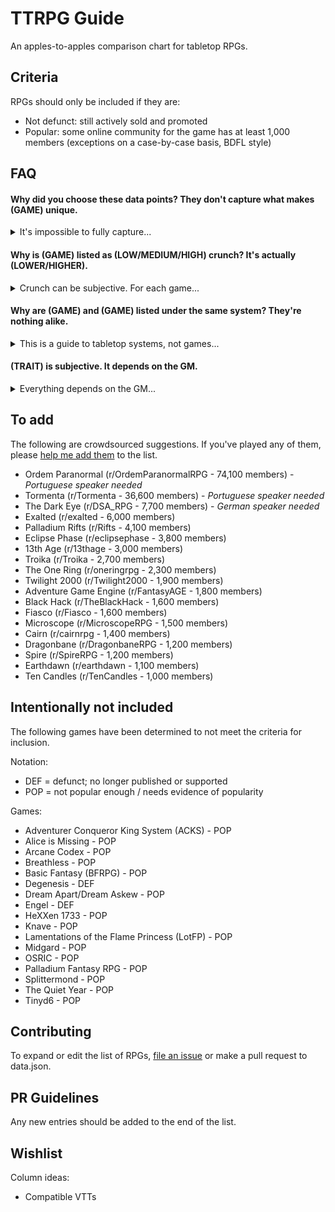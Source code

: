 # TTRPG Guide

An apples-to-apples comparison chart for tabletop RPGs.

## Criteria

RPGs should only be included if they are:

- Not defunct: still actively sold and promoted
- Popular: some online community for the game has at least 1,000 members (exceptions on a case-by-case basis, BDFL style)

## FAQ

#### Why did you choose these data points? They don't capture what makes (GAME) unique.

<details>
  <summary>It's impossible to fully capture...</summary>

  It's impossible to fully capture the spirit of a game in a single row of a table. Your favorite RPG has probably been sold short; so has mine. Still, a quick-and-dirty, point-by-point comparison is useful for people who want a broad view of tabletop RPGs or are trying to pick their next roleplaying system. If you want complete, in-depth analysis, you'll have to go to the source books (or maybe Wikipedia).

  If you want to make things better, consider [tagging your favorite RPG](https://github.com/isaaclyman/ttrpg-guide/issues/3), [filing an issue](https://github.com/isaaclyman/ttrpg-guide/issues/new/choose), or making a pull request to this repository.
</details>

#### Why is (GAME) listed as (LOW/MEDIUM/HIGH) crunch? It's actually (LOWER/HIGHER).

<details>
  <summary>Crunch can be subjective. For each game...</summary>
  
  Crunch can be subjective. For each game, rather than making the judgment call on my own, I found forum and social media threads on the topic and did my best to gather some kind of consensus. Sometimes there's a lot of dissent among the player base and that's okay! But whenever someone said "yes, the system has a lot of rules, but you can play without most of them," I ignored that. The only fair way to compare systems is the way they were designed (RAW).

  It's still possible I screwed something up. If you have in-depth experience with two of the RPGs on the list and believe they're misrepresented relative to each other, [file an issue](https://github.com/isaaclyman/ttrpg-guide/issues/new/choose) and let me know.
</details>

#### Why are (GAME) and (GAME) listed under the same system? They're nothing alike.

<details>
  <summary>This is a guide to tabletop systems, not games...</summary>
  
  This is a guide to tabletop *systems*, not games. Granted, there's significant diversity within some systems, especially loosely-defined ones like PbtA. But in my opinion, it's still useful information to group PbtA games together, and doing so helps keep the project manageable.
</details>

#### (TRAIT) is subjective. It depends on the GM.

<details>
  <summary>Everything depends on the GM...</summary>
  
  _Everything_ depends on the GM. If I included house rules and homebrew, every cell in the table would just say "it depends." I think we can all agree that's not useful.
</details>

## To add

The following are crowdsourced suggestions. If you've played any of them, please [help me add them](https://github.com/isaaclyman/ttrpg-guide/issues/new/choose) to the list.

- Ordem Paranormal (r/OrdemParanormalRPG - 74,100 members) - *Portuguese speaker needed*
- Tormenta (r/Tormenta - 36,600 members) - *Portuguese speaker needed*
- The Dark Eye (r/DSA_RPG - 7,700 members) - *German speaker needed*
- Exalted (r/exalted - 6,000 members)
- Palladium Rifts (r/Rifts - 4,100 members)
- Eclipse Phase (r/eclipsephase - 3,800 members)
- 13th Age (r/13thage - 3,000 members)
- Troika (r/Troika - 2,700 members)
- The One Ring (r/oneringrpg - 2,300 members)
- Twilight 2000 (r/Twilight2000 - 1,900 members)
- Adventure Game Engine (r/FantasyAGE - 1,800 members)
- Black Hack (r/TheBlackHack - 1,600 members)
- Fiasco (r/Fiasco - 1,600 members)
- Microscope (r/MicroscopeRPG - 1,500 members)
- Cairn (r/cairnrpg - 1,400 members)
- Dragonbane (r/DragonbaneRPG - 1,200 members)
- Spire (r/SpireRPG - 1,200 members)
- Earthdawn (r/earthdawn - 1,100 members)
- Ten Candles (r/TenCandles - 1,000 members)

## Intentionally not included

The following games have been determined to not meet the criteria for inclusion.

Notation:

- DEF = defunct; no longer published or supported
- POP = not popular enough / needs evidence of popularity

Games:

- Adventurer Conqueror King System (ACKS) - POP
- Alice is Missing - POP
- Arcane Codex - POP
- Breathless - POP
- Basic Fantasy (BFRPG) - POP
- Degenesis - DEF
- Dream Apart/Dream Askew - POP
- Engel - DEF
- HeXXen 1733 - POP
- Knave - POP
- Lamentations of the Flame Princess (LotFP) - POP
- Midgard - POP
- OSRIC - POP
- Palladium Fantasy RPG - POP
- Splittermond - POP
- The Quiet Year - POP
- Tinyd6 - POP

## Contributing

To expand or edit the list of RPGs, [file an issue](https://github.com/isaaclyman/ttrpg-guide/issues/new/choose) or make a pull request to data.json.

## PR Guidelines

Any new entries should be added to the end of the list.

## Wishlist

Column ideas:

- Compatible VTTs
